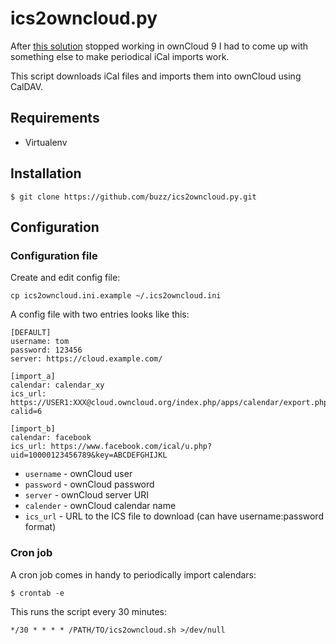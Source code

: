 # ics2owncloud.py

After [this solution](http://zeit-zu-handeln.net/2014/02/allgemein/owncloud-6-kalender-ical-feeds-importierenexportieren/)
stopped working in ownCloud 9 I had to come up with something else to make periodical iCal imports work.

This script downloads iCal files and imports them into ownCloud using CalDAV.

## Requirements

* Virtualenv

## Installation

    $ git clone https://github.com/buzz/ics2owncloud.py.git

## Configuration

### Configuration file

Create and edit config file:

    cp ics2owncloud.ini.example ~/.ics2owncloud.ini

A config file with two entries looks like this:

    [DEFAULT]
    username: tom
    password: 123456
    server: https://cloud.example.com/

    [import_a]
    calendar: calendar_xy
    ics_url: https://USER1:XXX@cloud.owncloud.org/index.php/apps/calendar/export.php?calid=6

    [import_b]
    calendar: facebook
    ics_url: https://www.facebook.com/ical/u.php?uid=10000123456789&key=ABCDEFGHIJKL

* `username` - ownCloud user
* `password` - ownCloud password
* `server` - ownCloud server URI
* `calender` - ownCloud calendar name
* `ics_url` - URL to the ICS file to download (can have username:password format)

### Cron job

A cron job comes in handy to periodically import calendars:

    $ crontab -e

This runs the script every 30 minutes:

    */30 * * * * /PATH/TO/ics2owncloud.sh >/dev/null
